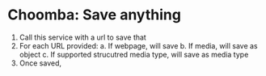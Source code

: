 # Choomba: Save anything

1. Call this service with a url to save that
2. For each URL provided:
   a. If webpage, will save
   b. If media, will save as object
   c. If supported strucutred media type, will save as media type
3. Once saved, 